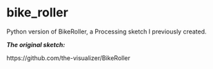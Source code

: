 # bike_roller
Python version of BikeRoller, a Processing sketch I previously created.
<p><b><i>The original sketch:</i></b></p>
<p><a>https://github.com/the-visualizer/BikeRoller</a></p>

